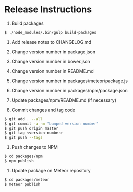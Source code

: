 # Release Instructions

1. Build packages

  ```bash
  $ ./node_modules/.bin/gulp build-packages
  ```

1. Add release notes to CHANGELOG.md

1. Change version number in package.json

1. Change version number in bower.json

1. Change version number in README.md

1. Change version number in packages/meteor/package.js

1. Change version number in packages/npm/package.json

1. Update packages/npm/README.md (if necessary)

1. Commit changes and tag code

  ```bash
  $ git add . --all
  $ git commit -a -m "bumped version number"
  $ git push origin master
  $ git tag <version-number>
  $ git push --tags
  ```

1. Push changes to NPM

  ```bash
  $ cd packages/npm
  $ npm publish
  ```

1. Update package on Meteor repository

  ```bash
  $ cd packages/meteor
  $ meteor publish
  ```
